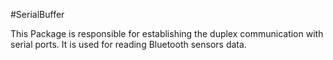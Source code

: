 #SerialBuffer

This Package is responsible for establishing the duplex communication with serial ports. It is used for reading Bluetooth sensors data.
